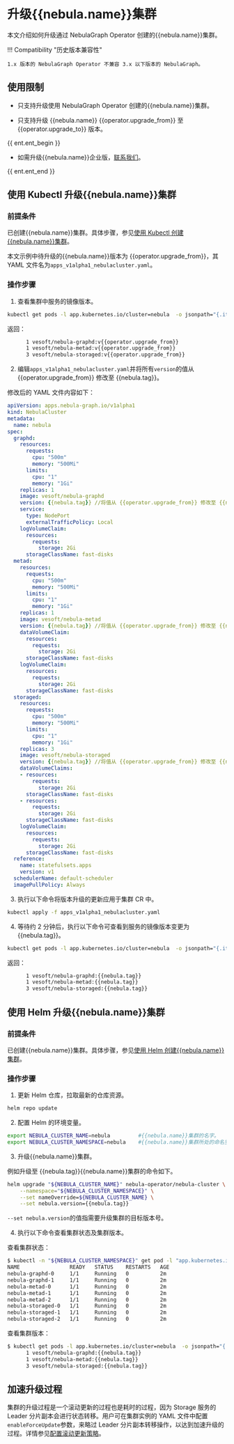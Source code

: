 # 升级{{nebula.name}}集群

本文介绍如何升级通过 NebulaGraph Operator 创建的{{nebula.name}}集群。


!!! Compatibility "历史版本兼容性"

    1.x 版本的 NebulaGraph Operator 不兼容 3.x 以下版本的 NebulaGraph。

## 使用限制

- 只支持升级使用 NebulaGraph Operator 创建的{{nebula.name}}集群。

- 只支持升级 {{nebula.name}} {{operator.upgrade_from}} 至 {{operator.upgrade_to}} 版本。

{{ ent.ent_begin }}

- 如需升级{{nebula.name}}企业版，[联系我们](https://www.nebula-graph.com.cn/contact)。

{{ ent.ent_end }}
## 使用 Kubectl 升级{{nebula.name}}集群

### 前提条件

已创建{{nebula.name}}集群。具体步骤，参见[使用 Kubectl 创建{{nebula.name}}集群](3.deploy-nebula-graph-cluster/3.1create-cluster-with-kubectl.md)。

本文示例中待升级的{{nebula.name}}版本为 {{operator.upgrade_from}}，其 YAML 文件名为`apps_v1alpha1_nebulacluster.yaml`。

### 操作步骤

1. 查看集群中服务的镜像版本。

  ```bash
  kubectl get pods -l app.kubernetes.io/cluster=nebula  -o jsonpath="{.items[*].spec.containers[*].image}" |tr -s '[[:space:]]' '\n' |sort |uniq -c
  ```

  返回：

  ```bash
        1 vesoft/nebula-graphd:v{{operator.upgrade_from}}
        1 vesoft/nebula-metad:v{{operator.upgrade_from}}
        3 vesoft/nebula-storaged:v{{operator.upgrade_from}}  
  ```

2. 编辑`apps_v1alpha1_nebulacluster.yaml`并将所有`version`的值从 {{operator.upgrade_from}} 修改至 {{nebula.tag}}。

  修改后的 YAML 文件内容如下：

  ```yaml
  apiVersion: apps.nebula-graph.io/v1alpha1
  kind: NebulaCluster
  metadata:
    name: nebula
  spec:
    graphd:
      resources:
        requests:
          cpu: "500m"
          memory: "500Mi"
        limits:
          cpu: "1"
          memory: "1Gi"
      replicas: 1
      image: vesoft/nebula-graphd
      version: {{nebula.tag}} //将值从 {{operator.upgrade_from}} 修改至 {{nebula.tag}}。
      service:
        type: NodePort
        externalTrafficPolicy: Local
      logVolumeClaim:
        resources:
          requests:
            storage: 2Gi
        storageClassName: fast-disks
    metad:
      resources:
        requests:
          cpu: "500m"
          memory: "500Mi"
        limits:
          cpu: "1"
          memory: "1Gi"
      replicas: 1
      image: vesoft/nebula-metad
      version: {{nebula.tag}} //将值从 {{operator.upgrade_from}} 修改至 {{nebula.tag}}。
      dataVolumeClaim:
        resources:
          requests:
            storage: 2Gi
        storageClassName: fast-disks
      logVolumeClaim:
        resources:
          requests:
            storage: 2Gi
        storageClassName: fast-disks
    storaged:
      resources:
        requests:
          cpu: "500m"
          memory: "500Mi"
        limits:
          cpu: "1"
          memory: "1Gi"
      replicas: 3
      image: vesoft/nebula-storaged
      version: {{nebula.tag}} //将值从 {{operator.upgrade_from}} 修改至 {{nebula.tag}}。
      dataVolumeClaims:
      - resources:
          requests:
            storage: 2Gi
        storageClassName: fast-disks
      - resources:
          requests:
            storage: 2Gi
        storageClassName: fast-disks
      logVolumeClaim:
        resources:
          requests:
            storage: 2Gi
        storageClassName: fast-disks
    reference:
      name: statefulsets.apps
      version: v1
    schedulerName: default-scheduler
    imagePullPolicy: Always
  ```

3. 执行以下命令将版本升级的更新应用于集群 CR 中。
   
  ```bash
  kubectl apply -f apps_v1alpha1_nebulacluster.yaml
  ```

4. 等待约 2 分钟后，执行以下命令可查看到服务的镜像版本变更为 {{nebula.tag}}。
   
  ```bash
  kubectl get pods -l app.kubernetes.io/cluster=nebula  -o jsonpath="{.items[*].spec.containers[*].image}" |tr -s '[[:space:]]' '\n' |sort |uniq -c
  ```

  返回：

  ```bash
        1 vesoft/nebula-graphd:{{nebula.tag}}
        1 vesoft/nebula-metad:{{nebula.tag}}
        3 vesoft/nebula-storaged:{{nebula.tag}}  
  ```

## 使用 Helm 升级{{nebula.name}}集群

### 前提条件

已创建{{nebula.name}}集群。具体步骤，参见[使用 Helm 创建{{nebula.name}}集群](3.deploy-nebula-graph-cluster/3.2create-cluster-with-helm.md)。

### 操作步骤

1. 更新 Helm 仓库，拉取最新的仓库资源。

  ```bash
  helm repo update
  ```

2. 配置 Helm 的环境变量。
   
  ```bash
  export NEBULA_CLUSTER_NAME=nebula         #{{nebula.name}}集群的名字。
  export NEBULA_CLUSTER_NAMESPACE=nebula    #{{nebula.name}}集群所处的命名空间的名字。
  ```

3. 升级{{nebula.name}}集群。

  例如升级至 {{nebula.tag}}{{nebula.name}}集群的命令如下。

  ```bash
  helm upgrade "${NEBULA_CLUSTER_NAME}" nebula-operator/nebula-cluster \
      --namespace="${NEBULA_CLUSTER_NAMESPACE}" \
      --set nameOverride=${NEBULA_CLUSTER_NAME} \
      --set nebula.version={{nebula.tag}}
  ```

  `--set nebula.version`的值指需要升级集群的目标版本号。

4. 执行以下命令查看集群状态及集群版本。

  查看集群状态：

  ```bash
  $ kubectl -n "${NEBULA_CLUSTER_NAMESPACE}" get pod -l "app.kubernetes.io/cluster=${NEBULA_CLUSTER_NAME}"
  NAME                READY   STATUS    RESTARTS   AGE
  nebula-graphd-0     1/1     Running   0          2m
  nebula-graphd-1     1/1     Running   0          2m
  nebula-metad-0      1/1     Running   0          2m
  nebula-metad-1      1/1     Running   0          2m
  nebula-metad-2      1/1     Running   0          2m
  nebula-storaged-0   1/1     Running   0          2m
  nebula-storaged-1   1/1     Running   0          2m
  nebula-storaged-2   1/1     Running   0          2m
  ```

  查看集群版本：

  ```bash
  $ kubectl get pods -l app.kubernetes.io/cluster=nebula  -o jsonpath="{.items[*].spec.containers[*].image}" |tr -s '[[:space:]]' '\n' |sort |uniq -c
        1 vesoft/nebula-graphd:{{nebula.tag}}
        1 vesoft/nebula-metad:{{nebula.tag}}
        3 vesoft/nebula-storaged:{{nebula.tag}}
  ```

## 加速升级过程

集群的升级过程是一个滚动更新的过程也是耗时的过程，因为 Storage 服务的 Leader 分片副本会进行状态转移。用户可在集群实例的 YAML 文件中配置`enableForceUpdate`参数，来略过 Leader 分片副本转移操作，以达到加速升级的过程。详情参见[配置滚动更新策略](11.rolling-update-strategy.md)。